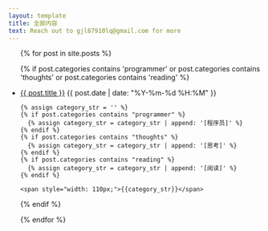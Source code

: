 ```yaml
---
layout: template
title: 全部内容
text: Reach out to gjl87910lq@gmail.com for more
---
```

<ul>

  {% for post in site.posts %}
  
  {% if post.categories contains 'programmer' or post.categories contains 'thoughts' or post.categories contains 'reading' %}
  <li>
    <a href="{{ post.url }}">{{ post.title }}</a>
    <span>{{ post.date | date: "%Y-%m-%d %H:%M" }}</span>
    
    {% assign category_str = '' %}
    {% if post.categories contains "programmer" %}
      {% assign category_str = category_str | append: '[程序员]' %}
    {% endif %}
    {% if post.categories contains "thoughts" %}
      {% assign category_str = category_str | append: '[思考]' %}
    {% endif %}
    {% if post.categories contains "reading" %}
      {% assign category_str = category_str | append: '[阅读]' %}
    {% endif %}
    
    <span style="width: 110px;">{{category_str}}</span>
  </li>
  {% endif %}
  
  {% endfor %}
  
</ul>